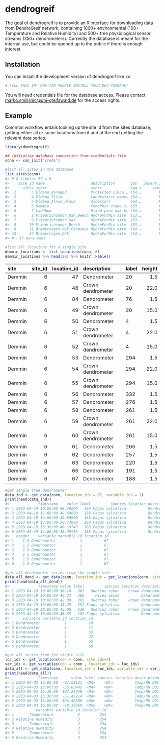 
<!-- README.md is generated from README.Rmd. Please edit that file -->

# dendrogreif

<!-- badges: start -->
<!-- badges: end -->

The goal of dendrogreif is to provide an R interface for downloading
data from DendroGreif network, containing 1000+ environmental (100+
Temperature and Relative Humidity) and 500+ tree physiological sensor
streams (350+ dendrometers). Currently the database is meant for the
internal use, but could be opened up to the public if there is enough
interest.

## Installation

You can install the development version of dendrogreif like so:

``` r
# FILL THIS IN! HOW CAN PEOPLE INSTALL YOUR DEV PACKAGE?
```

You will need credentials file for the database access. Please contact
<marko.smiljanic@uni-greifswald.de> for the access rights.

## Example

Common workflow entails looking up the site id from the sites database,
getting either all or some locations from it and at the end getting the
relevant data series.

``` r
library(dendrogreif)

## initialize database connection from credentials file.
conn <- con_init("creds")

#list all sites in the database
list_sites(conn)
#> # A tibble: 27 × 6
#>    site_id name                     description       gps   parent_id short_name
#>      <int> <chr>                    <chr>             <pq_>     <int> <chr>     
#>  1       3 Eldena_managed           Protected since … (54.…        NA EMA       
#>  2       4 Eldena_Tilia             Landesforst expe… (54.…        NA ETI       
#>  3       5 Eldena_Alnus_Ulmus       Aldercarr         (54.…        NA EAU       
#>  4       6 Demmin                   FemoPhys crane s… (53.…        NA DEM       
#>  5       7 Ladebow                  Mixed pine oak b… (54.…        NA LAD       
#>  6       8 Friedrichsmoor_Oak_Beech HydroForMix site  (53.…        NA FOB       
#>  7       9 Friedrichsmoor_Oak       HydroForMix site  (53.…        NA FOA       
#>  8      10 Friedrichsmoor_Beech     HydroForMix site  (53.…        NA FBE       
#>  9      11 Bremerhagen_Oak_Carpinus HydroForMix site  (54.…        NA BOC       
#> 10      12 Bremerhagen_Oak          HydroForMix site  (54.…        NA BOA       
#> # ℹ 17 more rows

#list all locations for a single site
demmin_locations <- list_locations(conn, 6)
demmin_locations %>% head(20) %>% knitr::kable()
```

| site   | site_id | location_id | description       | label | height |
|:-------|--------:|------------:|:------------------|:------|-------:|
| Demmin |       6 |          47 | Dendrometer       | 20    |    1.5 |
| Demmin |       6 |          48 | Crown dendrometer | 20    |   22.0 |
| Demmin |       6 |          84 | Dendrometer       | 76    |    1.5 |
| Demmin |       6 |          49 | Crown dendrometer | 20    |   15.0 |
| Demmin |       6 |          50 | Dendrometer       | 4     |    1.5 |
| Demmin |       6 |          51 | Crown dendrometer | 4     |   22.0 |
| Demmin |       6 |          52 | Crown dendrometer | 4     |   15.0 |
| Demmin |       6 |          53 | Dendrometer       | 294   |    1.5 |
| Demmin |       6 |          54 | Crown dendrometer | 294   |   22.0 |
| Demmin |       6 |          55 | Crown dendrometer | 294   |   15.0 |
| Demmin |       6 |          56 | Dendrometer       | 332   |    1.5 |
| Demmin |       6 |          57 | Dendrometer       | 276   |    1.5 |
| Demmin |       6 |          58 | Dendrometer       | 261   |    1.5 |
| Demmin |       6 |          59 | Crown dendrometer | 261   |   22.0 |
| Demmin |       6 |          60 | Crown dendrometer | 261   |   15.0 |
| Demmin |       6 |          61 | Dendrometer       | 266   |    1.5 |
| Demmin |       6 |          62 | Dendrometer       | 257   |    1.5 |
| Demmin |       6 |          63 | Dendrometer       | 220   |    1.5 |
| Demmin |       6 |          66 | Dendrometer       | 191   |    1.5 |
| Demmin |       6 |          67 | Dendrometer       | 188   |    1.5 |

``` r
#get single tree dendrometer
data_ind <- get_data(conn, location_ids = 67, variable_ids = 1)
print(head(data_ind))
#>             timestamp    value label         species location_description
#> 1 2023-04-19 10:00:00 48.30000   188 Fagus sylvatica          Dendrometer
#> 2 2023-04-19 11:00:00 48.64000   188 Fagus sylvatica          Dendrometer
#> 3 2023-04-19 12:00:00 49.89000   188 Fagus sylvatica          Dendrometer
#> 4 2023-04-19 13:00:00 50.73000   188 Fagus sylvatica          Dendrometer
#> 5 2023-04-19 13:30:00 49.18748   188 Fagus sylvatica          Dendrometer
#> 6 2023-04-19 14:00:00 48.99783   188 Fagus sylvatica          Dendrometer
#>   height    variable variable_id location_id
#> 1    1.5 Dendrometer           1          67
#> 2    1.5 Dendrometer           1          67
#> 3    1.5 Dendrometer           1          67
#> 4    1.5 Dendrometer           1          67
#> 5    1.5 Dendrometer           1          67
#> 6    1.5 Dendrometer           1          67

#get all dendrometer series from the single site
data_all_dend <- get_data(conn, location_ids = get_locations(conn, site_ids=6), variable_ids = 1)
print(head(data_all_dend))
#>             timestamp value label         species location_description height
#> 1 2023-04-19 10:00:00 38.10   261   Quercus robur    Crown dendrometer   15.0
#> 2 2023-04-19 10:00:00 40.23   286     Picea abies          Dendrometer    1.5
#> 3 2023-04-19 10:00:00 42.08   261   Quercus robur    Crown dendrometer   22.0
#> 4 2023-04-19 10:00:00 43.25   251 Fagus sylvatica          Dendrometer    1.5
#> 5 2023-04-19 10:00:00 43.96   220   Quercus robur    Crown dendrometer   15.0
#> 6 2023-04-19 10:00:00 46.85   182 Fagus sylvatica          Dendrometer    1.5
#>      variable variable_id location_id
#> 1 Dendrometer           1          60
#> 2 Dendrometer           1          71
#> 3 Dendrometer           1          59
#> 4 Dendrometer           1          72
#> 5 Dendrometer           1          65
#> 6 Dendrometer           1          68

#get all series from the single site
loc_ids <- get_locations(con = conn, site_ids=6)
var_ids <- get_variables(con = conn , location_ids = loc_ids)
data_all <- get_data(conn, location_ids = loc_ids, variable_ids = var_ids)
print(head(data_all))
#>             timestamp      value label species location_description height
#> 1 2023-04-03 15:00:00  -93.01131  <NA>    <NA>          Temp/RH D01      2
#> 2 2023-04-03 15:00:00  -55.83445  <NA>    <NA>          Temp/RH D01      2
#> 3 2023-04-03 15:30:00 -107.29730  <NA>    <NA>          Temp/RH D01      2
#> 4 2023-04-03 15:30:00  -51.43214  <NA>    <NA>          Temp/RH D01      2
#> 5 2023-04-03 16:00:00 -104.46680  <NA>    <NA>          Temp/RH D01      2
#> 6 2023-04-03 16:00:00  -48.35669  <NA>    <NA>          Temp/RH D01      2
#>            variable variable_id location_id
#> 1       Temperature           2         254
#> 2 Relative Humidity           3         254
#> 3       Temperature           2         254
#> 4 Relative Humidity           3         254
#> 5       Temperature           2         254
#> 6 Relative Humidity           3         254
```
